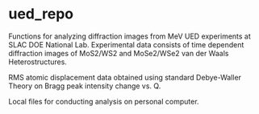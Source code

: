 # ued_repo

Functions for analyzing diffraction images from MeV UED experiments at SLAC DOE National Lab. 
Experimental data consists of time dependent diffraction images of MoS2/WS2 and MoSe2/WSe2 van der Waals Heterostructures. 


RMS atomic displacement data obtained using standard Debye-Waller Theory on Bragg peak intensity change vs. Q.  

Local files for conducting analysis on personal computer. 
